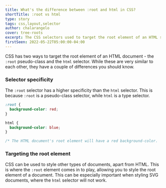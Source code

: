 ```yaml
---
title: What's the difference between :root and html in CSS?
shortTitle: :root vs html
type: story
tags: css,layout,selector
author: chalarangelo
cover: tree-roots
excerpt: The CSS selectors used to target the root element of an HTML share some similarities, but they also have some differences.
firstSeen: 2022-05-22T05:00:00-04:00
---
```


CSS has two ways to target the root element of an HTML document - the `:root` pseudo-class and the `html` selector. While these are very similar to each other, they have a couple of differences you should know.

### Selector specificity

The `:root` selector has a higher specificity than the `html` selector. This is because `:root` is a pseudo-class selector, while `html` is a type selector.

```css
:root {
  background-color: red;
}

html {
  background-color: blue;
}

/* The HTML document's root element will have a red background-color.  */
```

### Targeting the root element

CSS can be used to style other types of documents, apart from HTML. This is where the `:root` element comes in to play, allowing you to style the root element of a document. This can be especially important when styling SVG documents, where the `html` selector will not work.
